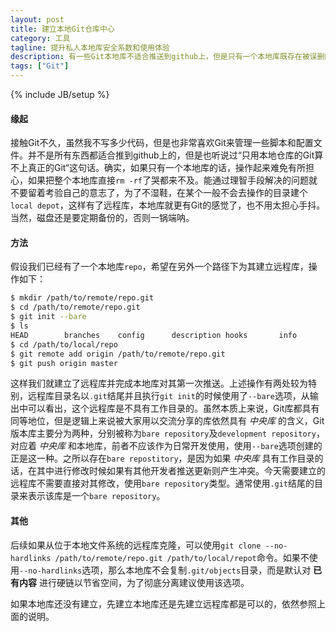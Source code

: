 ```yaml
---
layout: post
title: 建立本地Git仓库中心
category: 工具
tagline: 提升私人本地库安全系数和使用体验
description: 有一些Git本地库不适合推送到github上，但是只有一个本地库既存在被误删的可能，也缺失管理体验，为此可以建立一个本地仓库中心，用来建立远程库。
tags: ["Git"]
---
```

{% include JB/setup %}

#### 缘起
接触Git不久，虽然我不写多少代码，但是也非常喜欢Git来管理一些脚本和配置文件。并不是所有东西都适合推到github上的，但是也听说过“只用本地仓库的Git算不上真正的Git“这句话。确实，如果只有一个本地库的话，操作起来难免有所担心，如果把整个本地库直接`rm -rf`了哭都来不及。能通过理智手段解决的问题就不要留着考验自己的意志了，为了不湿鞋，在某个一般不会去操作的目录建个`local depot`，这样有了远程库，本地库就更有Git的感觉了，也不用太担心手抖。当然，磁盘还是要定期备份的，否则一锅端呐。

#### 方法
假设我们已经有了一个本地库`repo`，希望在另外一个路径下为其建立远程库，操作如下：

```sh
$ mkdir /path/to/remote/repo.git
$ cd /path/to/remote/repo.git
$ git init --bare
$ ls
HEAD        branches    config      description hooks       info        objects     refs
$ cd /path/to/local/repo
$ git remote add origin /path/to/remote/repo.git
$ git push origin master
```

这样我们就建立了远程库并完成本地库对其第一次推送。上述操作有两处较为特别，远程库目录名以`.git`结尾并且执行`git init`的时候使用了`--bare`选项，从输出中可以看出，这个远程库是不具有工作目录的。虽然本质上来说，Git库都具有同等地位，但是逻辑上来说被大家用以交流分享的库依然具有 *中央库* 的含义，Git版本库主要分为两种，分别被称为`bare repository`及`development repository`，对应着 *中央库* 和本地库，前者不应该作为日常开发使用，使用`--bare`选项创建的正是这一种。之所以存在`bare repostitory`，是因为如果 *中央库* 具有工作目录的话，在其中进行修改时候如果有其他开发者推送更新则产生冲突。今天需要建立的远程库不需要直接对其修改，使用`bare repository`类型。通常使用`.git`结尾的目录来表示该库是一个`bare repository`。

#### 其他
后续如果从位于本地文件系统的远程库克隆，可以使用`git clone --no-hardlinks /path/to/remote/repo.git /path/to/local/repot`命令。如果不使用`--no-hardlinks`选项，那么本地库不会复制`.git/objects`目录，而是默认对 **已有内容** 进行硬链以节省空间，为了彻底分离建议使用该选项。

如果本地库还没有建立，先建立本地库还是先建立远程库都是可以的，依然参照上面的说明。
